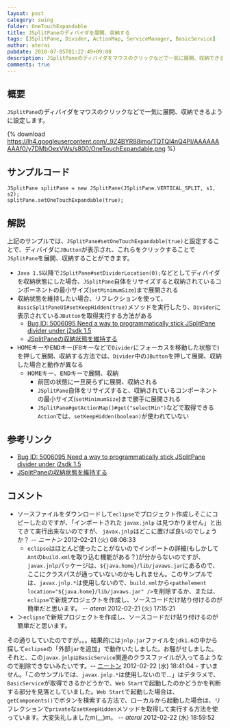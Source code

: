 ```yaml
---
layout: post
category: swing
folder: OneTouchExpandable
title: JSplitPaneのディバイダを展開、収納する
tags: [JSplitPane, Divider, ActionMap, ServiceManager, BasicService]
author: aterai
pubdate: 2010-07-05T01:22:49+09:00
description: JSplitPaneのディバイダをマウスのクリックなどで一気に展開、収納できるように設定します。
comments: true
---
```

## 概要
`JSplitPane`のディバイダをマウスのクリックなどで一気に展開、収納できるように設定します。

{% download https://lh4.googleusercontent.com/_9Z4BYR88imo/TQTQl4nQ4PI/AAAAAAAAAf0/y7DMbOexVWs/s800/OneTouchExpandable.png %}

## サンプルコード
<pre class="prettyprint"><code>JSplitPane splitPane = new JSplitPane(JSplitPane.VERTICAL_SPLIT, s1, s2);
splitPane.setOneTouchExpandable(true);
</code></pre>

## 解説
上記のサンプルでは、`JSplitPane#setOneTouchExpandable(true)`と設定することで、ディバイダに`JButton`が表示され、これらをクリックすることで`JSplitPane`を展開、収納することができます。

- `Java 1.5`以降で`JSplitPane#setDividerLocation(0);`などとしてディバイダを収納状態にした場合、`JSplitPane`自体をリサイズすると収納されているコンポーネントの最小サイズ(`setMinimumSize`)まで展開される
- 収納状態を維持したい場合、リフレクションを使って、`BasicSplitPaneUI#setKeepHidden(true)`メソッドを実行したり、`Divider`に表示されている`JButton`を取得実行する方法がある
    - [Bug ID: 5006095 Need a way to programmatically stick JSplitPane divider under j2sdk 1.5](http://bugs.java.com/bugdatabase/view_bug.do?bug_id=5006095)
    - [JSplitPaneの収納状態を維持する](http://ateraimemo.com/Swing/KeepHiddenDivider.html)
- <kbd>HOME</kbd>キーや<kbd>END</kbd>キー(<kbd>F8</kbd>キーなどで`Divider`にフォーカスを移動した状態で)を押して展開、収納する方法では、`Divider`中の`JButton`を押して展開、収納した場合と動作が異なる
    - <kbd>HOME</kbd>キー、<kbd>END</kbd>キーで展開、収納
        - 前回の状態に一旦戻らずに展開、収納される
        - `JSplitPane`自体をリサイズすると、収納されているコンポーネントの最小サイズ(`setMinimumSize`)まで勝手に展開される
        - `JSplitPane#getActionMap()#get("selectMin")`などで取得できる`Action`では、`setKeepHidden(boolean)`が使われていない

<!-- dummy comment line for breaking list -->

## 参考リンク
- [Bug ID: 5006095 Need a way to programmatically stick JSplitPane divider under j2sdk 1.5](http://bugs.java.com/bugdatabase/view_bug.do?bug_id=5006095)
- [JSplitPaneの収納状態を維持する](http://ateraimemo.com/Swing/KeepHiddenDivider.html)

<!-- dummy comment line for breaking list -->

## コメント
- ソースファイルをダウンロードして`eclipse`でプロジェクト作成しそこにコピーしたのですが、「インポートされた `javax.jnlp` は見つかりません」と出てきて実行出来ないのですが、 `javax.jnlp`はどこに置けば良いのでしょうか？ -- *ニートン* 2012-02-21 (火) 08:06:33
    - `eclipse`はほとんど使ったことがないのでインポートの詳細(もしかして`Ant`の`build.xml`を取り込む機能がある？)が分からないのですが、`javax.jnlp`パッケージは、`${java.home}/lib/javaws.jar`にあるので、ここにクラスパスが通っていないのかもしれません。このサンプルでは、`javax.jnlp.*`は使用しないので、`build.xml`から`<pathelement location="${java.home}/lib/javaws.jar" />`を削除するか、または、`eclipse`で新規プロジェクトを作成し、ソースコードだけ貼り付けるのが簡単だと思います。 -- *aterai* 2012-02-21 (火) 17:15:21
- ＞`eclipse`で新規プロジェクトを作成し、ソースコードだけ貼り付けるのが簡単だと思います。

<!-- dummy comment line for breaking list -->
その通りしていたのですが。。。結果的には`jnlp.jar`ファイルを`jdk1.6`の中から探して`eclipse`の「外部`jar`を追加」で動作いたしました。お騒がせしました。それと、この`javax.jnlpはBasicService`関連のクラスファイルが入ってるようなので削除できないみたいです。-- [ニートン](http://ateraimemo.com/ニートン.html) 2012-02-22 (水) 18:41:04
    - すいません。「このサンプルでは、`javax.jnlp.*`は使用しないので...」はデタラメで、`BasicService`が取得できるかどうかで、`Web Start`で起動したのかどうかを判断する部分を見落としていました。`Web Start`で起動した場合は、`getComponents()`でボタンを検索する方法で、ローカルから起動した場合は、リフレクションで`private`な`setKeepHidden`メソッドを取得して実行する方法を使っています。大変失礼しましたm(__)m。 -- *aterai* 2012-02-22 (水) 18:59:52

<!-- dummy comment line for breaking list -->
